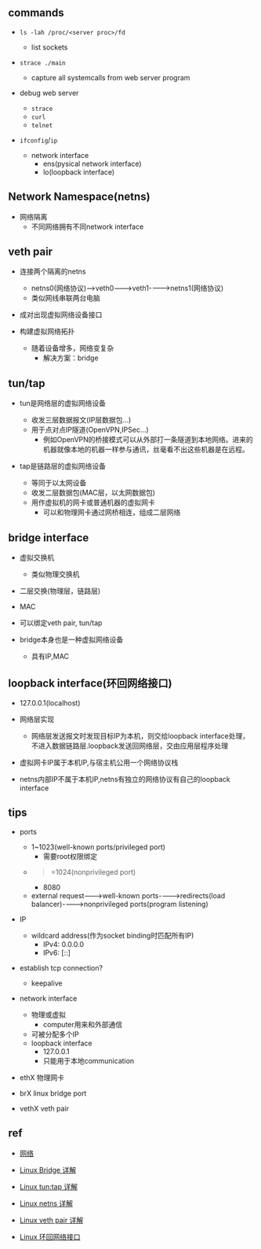 
## commands

+ `ls -lah /proc/<server proc>/fd`
    + list sockets

+ `strace ./main`
    + capture all systemcalls from web server program

+ debug web server
    + `strace`
    + `curl`
    + `telnet`

+ `ifconfig`/`ip`
    + network interface
        + ens(pysical network interface)
        + lo(loopback interface)


## Network Namespace(netns)

+ 网络隔离
    + 不同网络拥有不同network interface



## veth pair
+ 连接两个隔离的netns
   + netns0(网络协议)-->veth0--->veth1---->netns1(网络协议)
   + 类似网线串联两台电脑

+ 成对出现虚拟网络设备接口

+ 构建虚拟网络拓扑
    + 随着设备增多，网络变复杂
        + 解决方案：bridge


## tun/tap

+ tun是网络层的虚拟网络设备
    + 收发三层数据报文(IP层数据包...)
    + 用于点对点IP隧道(OpenVPN,IPSec...)
        + 例如OpenVPN的桥接模式可以从外部打一条隧道到本地网络。进来的机器就像本地的机器一样参与通讯，丝毫看不出这些机器是在远程。

+ tap是链路层的虚拟网络设备
    + 等同于以太网设备
    + 收发二层数据包(MAC层，以太网数据包)
    + 用作虚拟机的网卡或普通机器的虚拟网卡
        + 可以和物理网卡通过网桥相连，组成二层网络


## bridge interface

+ 虚拟交换机
    + 类似物理交换机

+ 二层交换(物理层，链路层)

+ MAC

+ 可以绑定veth pair, tun/tap

+ bridge本身也是一种虚拟网络设备
   + 具有IP,MAC

## loopback interface(环回网络接口)

+ 127.0.0.1(localhost)

+ 网络层实现
    + 网络层发送报文时发现目标IP为本机，则交给loopback interface处理，不进入数据链路层.loopback发送回网络层，交由应用层程序处理

+ 虚拟网卡IP属于本机IP,与宿主机公用一个网络协议栈

+ netns内部IP不属于本机IP,netns有独立的网络协议有自己的loopback interface

## tips

+ ports
    + 1~1023(well-known ports/privileged port)
        + 需要root权限绑定
    + >=1024(nonprivileged port)
        + 8080
    + external request--->well-known ports---->redirects(load balancer)---->nonprivileged ports(program listening)

+ IP
    + wildcard address(作为socket binding时匹配所有IP)
        + IPv4: 0.0.0.0
        + IPv6: [::]

+ establish tcp connection?
    + keepalive

+ network interface
    + 物理或虚拟
        + computer用来和外部通信 
    + 可被分配多个IP
    + loopback interface
        + 127.0.0.1
        + 只能用于本地communication

+ ethX 物理网卡
+ brX linux bridge port
+ vethX veth pair

## ref

+ [网络](../../architecture/network/网络.md)

+ [Linux Bridge 详解](https://zhuanlan.zhihu.com/p/293667316)
+ [Linux tun:tap 详解](https://zhuanlan.zhihu.com/p/293658778)
+ [Linux netns 详解](https://zhuanlan.zhihu.com/p/293659403)
+ [Linux veth pair 详解](https://zhuanlan.zhihu.com/p/293659939)
+ [Linux 环回网络接口](https://zhuanlan.zhihu.com/p/351560182)